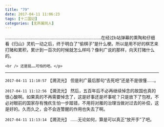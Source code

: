 ```yaml
---
title: "79"
date: 2017-04-11 11:06:23
tags: [十二国记]
categories: [无所属同人]
---
```


<p dir="ltr"  >……………………………………………………………………在经过b站弹幕的熏陶和仔细看《归山》灵机一动之后，终于明白了“偷棋子”是什么梗。所以是用不好的棋艺来打赌和累积，累计到一百次的时候就怎么样吗？像利广说的那样，向天打赌什么的。

    <br /> 还是挺……可怕的吧。</p>

<!-- more -->

---

`2017-04-11 11:10:57` 【溯流光】 但是利广最后那句“去死吧”还是不是很懂……。

`2017-04-11 11:12:56` 【溯流光】 然后，五百年后不必再继续悼念的故国也真的很心酸啊。如果真的不再需要悼念了，这是好事还是坏事呢？只是放下了包袱，不必对眼前的国家存有愧疚生怕一步踏错，不用将对雁的治理当做对过去的补偿，这是好的。久而久之，会不会连警醒的作用也失去了啊。

`2017-04-11 11:13:14` 【溯流光】 ……无论如何，算是可以真正“放开手”了吧。
